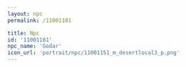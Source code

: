 ```yaml
---
layout: npc
permalink: /11001181

title: Npc
id: '11001181'
npc_name: 'Godar'
icon_url: 'portrait/npc/11001151_m_desertlocal3_p.png'
---
```

